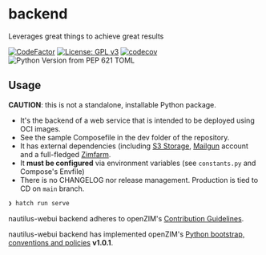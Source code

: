 # backend

Leverages great things to achieve great results

[![CodeFactor](https://www.codefactor.io/repository/github/openzim/nautilus-webui/badge)](https://www.codefactor.io/repository/github/openzim/nautilus-webui)
[![License: GPL v3](https://img.shields.io/badge/License-GPLv3-blue.svg)](https://www.gnu.org/licenses/gpl-3.0)
[![codecov](https://codecov.io/gh/openzim/nautilus-webui/branch/main/graph/badge.svg)](https://codecov.io/gh/openzim/nautilus-webui)
![Python Version from PEP 621 TOML](https://img.shields.io/python/required-version-toml?tomlFilePath=https%3A%2F%2Fgithub.com%2Fopenzim%2Fnautilus-webui%2Fraw%2Fmain%2Fbackend%2Fpyproject.toml)


## Usage

**CAUTION**: this is not a standalone, installable Python package.

- It's the backend of a web service that is intended to be deployed using OCI images.
- See the sample Composefile in the dev folder of the repository.
- It has external dependencies (including [S3 Storage](https://wasabi.com/), [Mailgun](https://www.mailgun.com/) account and a full-fledged [Zimfarm](https://github.com/openzim/zimfarm).
- It **must be configured** via environment variables (see `constants.py` and Compose's Envfile)
- There is no CHANGELOG nor release management. Production is tied to CD on `main` branch.

```sh
❯ hatch run serve
```

nautilus-webui backend adheres to openZIM's [Contribution Guidelines](https://github.com/openzim/overview/wiki/Contributing).

nautilus-webui backend has implemented openZIM's [Python bootstrap, conventions and policies](https://github.com/openzim/_python-bootstrap/docs/Policy.md) **v1.0.1**.
